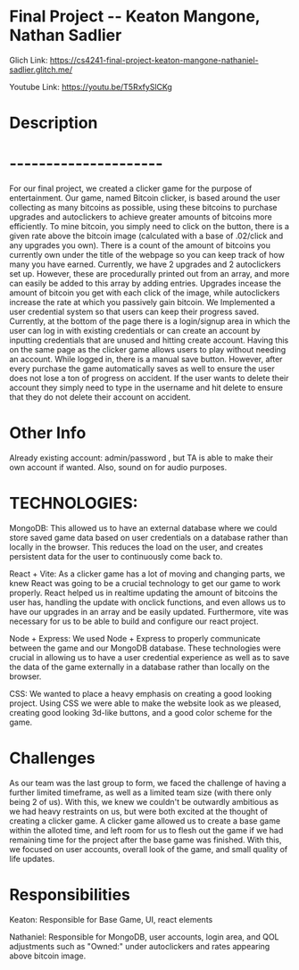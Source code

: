 # Final Project -- Keaton Mangone, Nathan Sadlier

Glich Link: https://cs4241-final-project-keaton-mangone-nathaniel-sadlier.glitch.me/

Youtube Link: https://youtu.be/T5RxfySlCKg

# Description
# ---------------------
For our final project, we created a clicker game for the purpose of entertainment. Our game, named Bitcoin clicker, is based around the user collecting as many bitcoins as possible, using these bitcoins to purchase upgrades and autoclickers to achieve greater amounts of bitcoins more efficiently. To mine bitcoin, you simply need to click on the button, there is a given rate above the bitcoin image (calculated with a base of .02/click and any upgrades you own). There is a count of the amount of bitcoins you currently own under the title of the webpage so you can keep track of how many you have earned. Currently, we have 2 upgrades and 2 autoclickers set up. However, these are procedurally printed out from an array, and more can easily be added to this array by adding entries. Upgrades incease the amount of bitcoin you get with each click of the image, while autoclickers increase the rate at which you passively gain bitcoin.
We Implemented a user credential system so that users can keep their progress saved. Currently, at the bottom of the page there is a login/signup area in which the user can log in with existing credentials or can create an account by inputting credentials that are unused and hitting create account. Having this on the same page as the clicker game allows users to play without needing an account. While logged in, there is a manual save button. However, after every purchase the game automatically saves as well to ensure the user does not lose a ton of progress on accident. If the user wants to delete their account they simply need to type in the username and hit delete to ensure that they do not delete their account on accident.

# Other Info
Already existing account: admin/password , but TA is able to make their own account if wanted. Also, sound on for audio purposes.


# TECHNOLOGIES:

MongoDB: This allowed us to have an external database where we could store saved game data based on user credentials on a database rather than locally in the browser. This reduces the load on the user, and creates persistent data for the user to continuously come back to.

React + Vite: As a clicker game has a lot of moving and changing parts, we knew React was going to be a crucial technology to get our game to work properly. React helped us in realtime updating the amount of bitcoins the user has, handling the update with onclick functions, and even allows us to have our upgrades in an array and be easily updated. Furthermore, vite was necessary for us to be able to build and configure our react project.

Node + Express: We used Node + Express to properly communicate between the game and our MongoDB database. These technologies were crucial in allowing us to have a user credential experience as well as to save the data of the game externally in a database rather than locally on the browser.

CSS: We wanted to place a heavy emphasis on creating a good looking project. Using CSS we were able to make the website look as we pleased, creating good looking 3d-like buttons, and a good color scheme for the game.


# Challenges 
As our team was the last group to form, we faced the challenge of having a further limited timeframe, as well as a limited team size (with there only being 2 of us). With this, we knew we couldn't be outwardly ambitious as we had heavy restraints on us, but were both excited at the thought of creating a clicker game. A clicker game allowed us to create a base game within the alloted time, and left room for us to flesh out the game if we had remaining time for the project after the base game was finished. With this, we focused on user accounts, overall look of the game, and small quality of life updates.

# Responsibilities
Keaton: Responsible for Base Game, UI, react elements

Nathaniel: Responsible for MongoDB, user accounts, login area, and QOL adjustments such as "Owned:" under autoclickers and rates appearing above bitcoin image.
